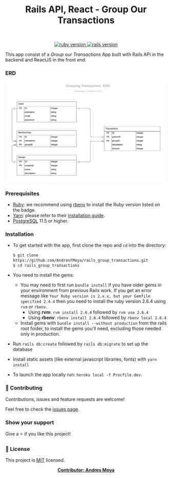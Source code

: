 <p>
  <h1 align="center">Rails API, React - Group Our Transactions</h1>
</p>
<br>
<p align="center">
  <a href="https://www.ruby-lang.org/en/">
    <img src="https://img.shields.io/badge/Ruby-v2.6.4-brightgreen.svg" alt="ruby version">
  </a>
  <a href="http://rubyonrails.org/">
    <img src="https://img.shields.io/badge/Rails-v6.0.2.1-brightgreen.svg" alt="rails version">
  </a>
</p>

This app consist of a _Group our Transactions_ App built with Rails API in the backend and ReactJS in the front end.  

### ERD
![ERD](/lib/assets/Grouping_Transactions_ERD.jpeg?raw=true "ERD")

### Prerequisites

- [Ruby](https://www.ruby-lang.org/en/): we recommend using
  [rbenv](https://github.com/rbenv/rbenv) to install the Ruby version listed on
  the badge.
- [Yarn](https://yarnpkg.com/): please refer to their
  [installation guide](https://yarnpkg.com/en/docs/install).
- [PostgreSQL](https://www.postgresql.org/) 11.5 or higher.

### Installation

- To get started with the app, first clone the repo and `cd` into the directory:
  
  ```
  $ git clone https://github.com/AndresFMoya/rails_group_transactions.git
  $ cd rails_group_transactions
  ```
- You need to install the gems:
   - You may need to first run `bundle install` if you have older gems in your environment from previous Rails work. If you get an error message like `Your Ruby version is 2.x.x, but your Gemfile specified 2.4.4` then you need to install the ruby version 2.6.4 using `rvm` or `rbenv`.
     - Using **rvm**: `rvm install 2.6.4` followed by `rvm use 2.6.4`
     - Using **rbenv**: `rbenv install 2.6.4` followed by `rbenv local 2.6.4`
   - Install gems with `bundle install --without production` from the rails root folder, to install the gems you'll need, excluding those needed only in production.
- Run `rails db:create` followed by `rails db:migrate` to set up the database
- Install static assets (like external javascript libraries, fonts) with `yarn install`    
- To launch the app locally run: `heroku local -f Procfile.dev`.


### 🤝 Contributing

Contributions, issues and feature requests are welcome!

Feel free to check the [issues page](https://github.com/AndresFMoya/rails_group_transactions/issues).

### Show your support

Give a ⭐️ if you like this project!

### 📝 License

This project is [MIT](https://github.com/AndresFMoya/rails_group_transactions/blob/feature/setup/LICENSE) licensed.

<p align="center">
  <strong>
    <a href="https://github.com/AndresFMoya">Contributor: Andres Moya</a>
</strong>
</p>

